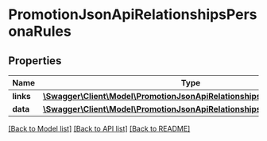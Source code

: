 # PromotionJsonApiRelationshipsPersonaRules

## Properties
Name | Type | Description | Notes
------------ | ------------- | ------------- | -------------
**links** | [**\Swagger\Client\Model\PromotionJsonApiRelationshipsPersonaRulesLinks**](PromotionJsonApiRelationshipsPersonaRulesLinks.md) |  | [optional] 
**data** | [**\Swagger\Client\Model\PromotionJsonApiRelationshipsPersonaRulesData[]**](PromotionJsonApiRelationshipsPersonaRulesData.md) |  | [optional] 

[[Back to Model list]](../../README.md#documentation-for-models) [[Back to API list]](../../README.md#documentation-for-api-endpoints) [[Back to README]](../../README.md)

